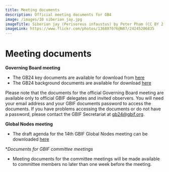 ```yaml
---
title: Meeting documents
description: Official meeting documents for GB4
image: /images/10 siberian jay.jpg
imageTitle: Siberian jay (Perisoreus infaustus) by Peter Pham (CC BY 2.0)
imageLink: https://www.flickr.com/photos/136807076@N07/24245206835
---
```


# Meeting documents

**Governing Board meeting**
- The GB24 key documents are available for download from [here](https://directory.gbif.org/documents/governing_board/GB24_2017_Helsinki/GB24_Pre-meeting_documents/)
- The GB24 background documents are available for download [here](https://directory.gbif.org/documents/governing_board/GB24_2017_Helsinki/GB24_Background_documents/)

Please note that the documents for the official Governing Board meeting are available only to official GBIF delegates and invited observers. You will need your email address and your GBIF documents password to access the documents. If you have problems accessing the documents or do not have a password, please contact the GBIF Secretariat at gb24@gbif.org. 

**Global Nodes meeting**
- The draft agenda for the 14th GBIF Global Nodes meeting can be downloaded [here](https://gb24.gbif.org/raw/GNM14_Draft_Agenda.pdf)

**Documents for GBIF committee meetings*
- Meeting documents for the committee meetings will be made available to committee members no later than one week before the meeting.

